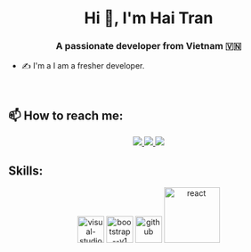 
<h1 align="center">Hi 👋, I'm Hai Tran</h1>
<p align="center">
  <h3 align="center">A passionate developer from Vietnam 🇻🇳 </h3>
</p>


- ✍ I'm a I am a fresher developer.

<br />

## 📫 How to reach me:

<p align="center">
  <a href="https://www.linkedin.com/in/haitran7264/" target="_blank">
    <img src="https://img.icons8.com/fluent/48/000000/linkedin.png"/>
  </a>
  <a href="https://www.facebook.com/haitran7264" alt="Facebook">
    <img src="https://img.icons8.com/fluent/48/000000/facebook-new.png" target="_blank" />
  </a> 
  <a href="https://github.com/haitd5" alt="Github">
    <img src="https://img.icons8.com/fluent/48/000000/github.png"/>
  </a> 
</p>

## Skills:
<p align="center">
  <img width="48" height="48" src="https://img.icons8.com/color/48/visual-studio--v2.png" alt="visual-studio--v2"/>
  <img width="48" height="48" src="https://img.icons8.com/color/48/bootstrap--v1.png" alt="bootstrap--v1"/>
  <img width="48" height="48" src="https://img.icons8.com/ios-filled/50/github.png" alt="github"/>
  <img width="100" height="100" src="https://img.icons8.com/plasticine/100/react.png" alt="react"/>
  
</p>
